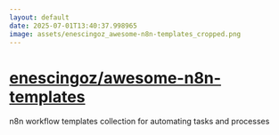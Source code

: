 ```yaml
---
layout: default
date: 2025-07-01T13:40:37.998965
image: assets/enescingoz_awesome-n8n-templates_cropped.png
---
```


# [enescingoz/awesome-n8n-templates](https://github.com/enescingoz/awesome-n8n-templates)

n8n workflow templates collection for automating tasks and processes
